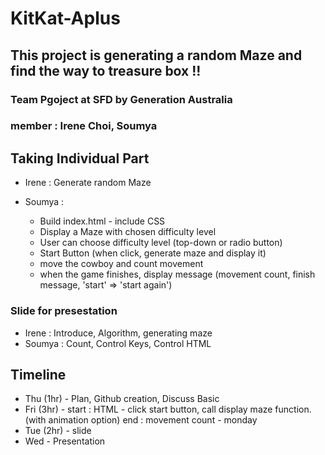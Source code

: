 # KitKat-Aplus
## This project is generating a random Maze and find the way to treasure box !!
### Team Pgoject at SFD by Generation Australia
### member : Irene Choi, Soumya


## Taking Individual Part

- Irene : Generate random Maze

- Soumya : 
  - Build index.html - include CSS 
  - Display a Maze with chosen difficulty level
  - User can choose difficulty level (top-down or radio button)
  - Start Button (when click, generate maze and display it)
  - move the cowboy and count movement
  - when the game finishes, display message 
    (movement count, finish message, 'start' => 'start again')

### Slide for presestation
  - Irene : 
      Introduce, Algorithm, generating maze 
  - Soumya :
      Count, Control Keys, Control HTML

## Timeline
- Thu (1hr) - Plan, Github creation, Discuss Basic
- Fri (3hr) - start : HTML - click start button, call display maze function. (with animation option)
            end : movement count - monday 
- Tue (2hr) - slide
- Wed - Presentation 

